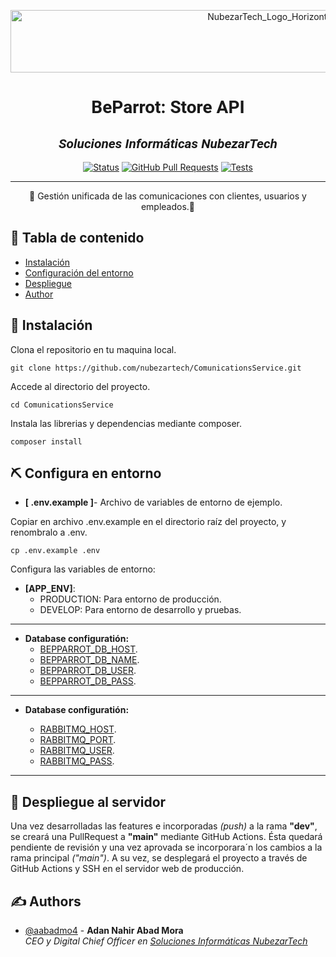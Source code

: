<link href='http://fonts.googleapis.com/css?family=Roboto' rel='stylesheet' type='text/css'>
<p align="center">
 <img width=817px height=100px src="https://beparrot.store/media_shared/banner.png" alt="NubezarTech_Logo_Horizontal">
</p>

<h1 align="center" style="font-family:'Roboto';">BeParrot: Store API</h1>
<h2 align="center" style="font-family:'Roboto'; font-style: italic;">Soluciones Informáticas NubezarTech</h2>

<div align="center">

[![Status](https://img.shields.io/badge/status-active-success.svg)]()
[![GitHub Pull Requests](https://img.shields.io/github/issues-pr/kylelobo/The-Documentation-Compendium.svg)](https://github.com/BeParrotStore/Store_API/pulls)
[![Tests](https://github.com/anuraghazra/github-readme-stats/workflows/Test/badge.svg)](https://github.com/BeParrotStore/Store_API/actions)

</div>

---

<p align="center"> 🤖 Gestión unificada de las comunicaciones con clientes, usuarios y empleados.🏁
    <br> 
</p>

## 📝 Tabla de contenido

- [Instalación](#installation)
- [Configuración del entorno](#enviroment)
- [Despliegue](#deployment)
- [Author](#author)


## 🔧 Instalación <a name = "installation"></a>

Clona el repositorio en tu maquina local.
```
git clone https://github.com/nubezartech/ComunicationsService.git
```

Accede al directorio del proyecto.
```
cd ComunicationsService
```   
Instala las librerias y dependencias mediante composer.
```
composer install
```

## ⛏️ Configura en entorno <a name = "enviroment"></a>

- <b>[ .env.example ]</b>- Archivo de variables de entorno de ejemplo.

Copiar en archivo .env.example en el directorio raíz del proyecto, y renombralo a .env. 
```
cp .env.example .env
```
Configura las variables de entorno: 
  - <b>[APP_ENV]</b>: 
      - PRODUCTION: Para entorno de producción.
      - DEVELOP: Para entorno de desarrollo y pruebas.  
***
- <b>Database configuratión:</b>
  - [BEPPARROT_DB_HOST](#).
  - [BEPPARROT_DB_NAME](#).
  - [BEPPARROT_DB_USER](#).
  - [BEPPARROT_DB_PASS](#).   
***
- <b>Database configuratión:</b>  

  - [RABBITMQ_HOST](#).
  - [RABBITMQ_PORT](#).
  - [RABBITMQ_USER](#).
  - [RABBITMQ_PASS](#).
***
## 🚀 Despliegue al servidor <a name = "deployment"></a>

Una vez desarrolladas las features e incorporadas *(push)* a la rama **"dev"**, se creará una PullRequest a **"main"** mediante GitHub Actions. Ésta quedará pendiente de revisión y una vez aprovada se incorporara´n los cambios a la rama principal *("main")*. A su vez, se desplegará el proyecto a través de GitHub Actions y SSH en el servidor web de producción.


## ✍️ Authors <a name = "authors"></a>

- [@aabadmo4](https://github.com/aabadmo4) - <b>Adan Nahir Abad Mora</b> <br>
<i>CEO y Digital Chief Officer en <a href="http://www.nubezar.tech">Soluciones Informáticas NubezarTech</a></i>


